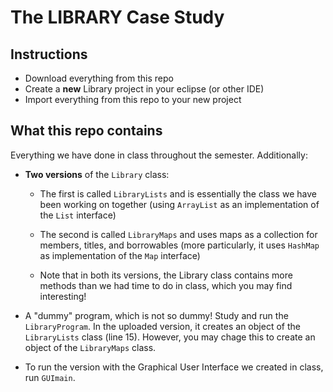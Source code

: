 # The LIBRARY Case Study

## Instructions
- Download everything from this repo
- Create a **new** Library project in your eclipse (or other IDE)
- Import everything from this repo to your new project

## What this repo contains
Everything we have done in class throughout the semester. Additionally:
- **Two versions** of the `Library` class:

  - The first is called `LibraryLists` and is essentially the class we have been working on together (using `ArrayList` as an implementation of the `List` interface)

  - The second is called `LibraryMaps` and uses maps as a collection for members, titles, and borrowables (more particularly, it uses `HashMap` as implementation of the `Map` interface)

   - Note that in both its versions, the Library class contains more methods than we had time to do in class, which you may find interesting!

- A "dummy" program, which is not so dummy! Study and run the `LibraryProgram`. In the uploaded version, it creates an object of the `LibraryLists` class (line 15). However, you may chage this to create an object of the `LibraryMaps` class.

- To run the version with the Graphical User Interface we created in class, run `GUImain`.


